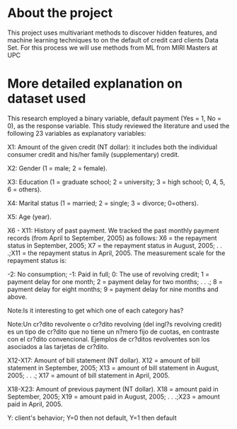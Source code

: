 # About the project
This project uses multivariant methods to discover hidden features, and machine learning techniques to  on the default of credit card clients Data Set. For this process we will use methods from ML from MIRI Masters at UPC

# More detailed explanation on dataset used
This research employed a binary variable, default
payment (Yes = 1, No = 0), as the response variable. This study reviewed the
literature and used the following 23 variables as explanatory variables:


X1: Amount of the given credit (NT dollar):
it includes both the individual consumer credit and his/her family (supplementary)
credit.


X2: Gender (1 = male; 2 = female).


X3: Education (1 = graduate school; 2 =
university; 3 = high school; 0, 4, 5, 6 = others).


X4: Marital status (1 = married; 2 = single;
3 = divorce; 0=others).


X5: Age (year).


X6 - X11: History of past payment. We tracked
the past monthly payment records (from April to September, 2005) as follows: X6
= the repayment status in September, 2005; X7 = the repayment status in August,
2005; . . .;X11 = the repayment status in April, 2005. The measurement scale
for the repayment status is: 


-2: No consumption; -1: Paid in full; 0: The
use of revolving credit; 1 = payment delay for one month; 2 = payment delay for
two months; . . .; 8 = payment delay for eight months; 9 = payment delay for
nine months and above.

Note:Is it interesting to get which one of each category has?

Note:Un cr?dito revolvente o cr?dito revolving (del ingl?s revolving credit) es un 
tipo de cr?dito que no tiene un n?mero fijo de cuotas, en contraste con el cr?dito convencional. Ejemplos de cr?ditos revolventes son los asociados a las tarjetas de cr?dito.


X12-X17: Amount of bill statement (NT
dollar). X12 = amount of bill statement in September, 2005; X13 = amount of
bill statement in August, 2005; . . .; X17 = amount of bill statement in April,
2005. 

X18-X23: Amount of previous payment (NT
dollar). X18 = amount paid in September, 2005; X19 = amount paid in August,
2005; . . .;X23 = amount paid in April, 2005.


Y:
client's behavior; Y=0 then not default, Y=1 then default
